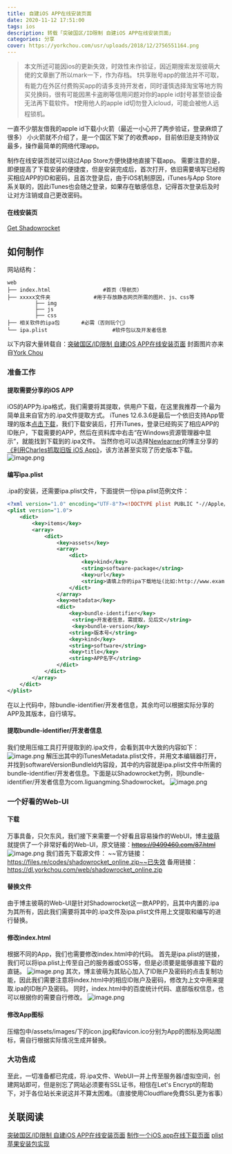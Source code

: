 ```yaml
---
title: 自建iOS APP在线安装页面
date: 2020-11-12 17:51:00
tags: ios
description: 转载「突破国区/ID限制 自建iOS APP在线安装页面」
categories: 分享
cover: https://yorkchou.com/usr/uploads/2018/12/2756551164.png
---
```

>本文所述可能因ios的更新失效，时效性未作验证，因近期搜索发现彼萌大佬的文章删了所以mark一下，作为存档。
❗共享账号app的做法并不可取，有能力在外区付费购买app的请多支持开发者，同时谨慎选择淘宝等地方购买兑换码，很有可能因黑卡盗刷等信用问题对你的apple id封号甚至锁设备无法再下载软件。
❗使用他人的apple id切勿登入icloud，可能会被他人远程锁机。

一直不少朋友借我的apple id下载小火箭（最近一小心开了两步验证，登录麻烦了很多）
小火箭就不介绍了，是一个国区下架了的收费app，目前依旧是支持协议最多，操作最简单的网络代理app。

制作在线安装页就可以绕过App Store方便快捷地直接下载app。
需要注意的是，即便提高了下载安装的便捷度，但是安装完成后，首次打开，依旧需要填写已经购买相应APP的ID和密码，且首次登录后，由于iOS机制原因，iTunes与App Store系关联的，因此iTunes也会随之登录，如果存在敏感信息，记得首次登录后及时让对方注销或自己更改密码。

#### 在线安装页
[Get Shadowrocket](https://free.shadowrocket.online/)

## 如何制作
网站结构：
```
web
├── index.html                 #首页（导航页）
├── xxxxx文件夹              #用于存放静态网页所需的图片、js、css等
         ├── img              
         ├── js
         ├── css
├── 相关软件的ipa包       #必需（否则玩个🔨）
└── ipa.plist                     #软件包以及开发者信息
```
以下内容大量转载自：[突破国区/ID限制 自建iOS APP在线安装页面](https://yorkchou.com/ios-app-installation.html)
封面图片亦来自[York Chou](https://yorkchou.com/)
### 准备工作
#### 提取需要分享的iOS APP
iOS的APP为.ipa格式，我们需要将其提取，供用户下载，在这里我推荐一个最为简单且来自官方的.ipa文件提取方式。
iTunes 12.6.3.6是最后一个依旧支持App管理的版本[点击下载](https://dl.yorkchou.com/software/iTunes64Setup12.6.3.6.exe)，我们下载安装后，打开iTunes，登录已经购买了相应APP的ID账户，下载需要的APP，然后在资料库中右击“在Windows资源管理器中显示”，就能找到下载到的.ipa文件。
当然你也可以选择[Newlearner](https://www.newlearner.site/)的博主分享的[《利用Charles抓取旧版 iOS App》](https://www.newlearner.site/2018/12/19/charles-ipa.html)，该方法甚至实现了历史版本下载。
![image.png](https://i.loli.net/2020/11/12/UbLuVztpC3rg7no.png)

#### 编写ipa.plist
.ipa的安装，还需要ipa.plist文件，下面提供一份ipa.plist范例文件：
```XML
<?xml version="1.0" encoding="UTF-8"?><!DOCTYPE plist PUBLIC "-//Apple//DTD PLIST 1.0//EN" "http://www.apple.com/DTDs/PropertyList-1.0.dtd">
<plist version="1.0">
    <dict>
        <key>items</key>
        <array>
            <dict>
                <key>assets</key>
                <array>
                    <dict>
                        <key>kind</key>
                        <string>software-package</string>
                        <key>url</key>
                        <string>请填上你的ipa下载地址(比如:http://www.example.com/app.ipa)</string>
                    </dict>
                </array>
                <key>metadata</key>
                <dict>
                    <key>bundle-identifier</key>
                     <string>开发者信息，需提取，见后文</string>
                     <key>bundle-version</key>
                    <string>版本号</string>
                    <key>kind</key>
                    <string>software</string>
                    <key>title</key>
                    <string>APP名字</string>
                </dict>
            </dict>
        </array>
    </dict>
</plist>
```
在以上代码中，除bundle-identifier/开发者信息，其余均可以根据实际分享的APP及其版本，自行填写。

#### 提取bundle-identifier/开发者信息 
我们使用压缩工具打开提取到的.ipa文件，会看到其中大致的内容如下：
![image.png](https://i.loli.net/2020/11/12/PR7towldJTeQLUX.png)
解压出其中的iTunesMetadata.plist文件，并用文本编辑器打开，并找到softwareVersionBundleId内容段，其中的内容就是ipa.plist文件中所需的bundle-identifier/开发者信息。下面是以Shadowrocket为例，则bundle-identifier/开发者信息为com.liguangming.Shadowrocket。
![image.png](https://i.loli.net/2020/11/12/rZGBuDAX4RkISUM.png)

### 一个好看的Web-UI
#### 下载
万事具备，只欠东风，我们接下来需要一个好看且容易操作的WebUI，博主[彼萌](https://bimoes.com/)就提供了一个非常好看的Web-UI，原文链接：~~https://9499460.com/87.html~~
![image.png](https://i.loli.net/2020/11/12/DoaWtHN6vzZkO8A.png)
我们首先下载源文件：
~~官方链接：https://files.re/codes/shadowrocket_online.zip~~已失效
备用链接：https://dl.yorkchou.com/web/shadowrocket_online.zip

#### 替换文件
由于博主彼萌的Web-UI是针对Shadowrocket这一款APP的，且其中内置的.ipa为其所有，因此我们需要将其中的.ipa文件及ipa.plist文件用上文提取和编写的进行替换。

#### 修改index.html
根据不同的App，我们也需要修改index.html中的代码。
首先是ipa.plist的链接，我们可以将ipa.plist上传至自己的服务器或OSS等，但是必须要是能够直接下载的直链。
![image.png](https://i.loli.net/2020/11/12/iJPS1ZYxtfUr8zd.png)
其次，博主彼萌为其贴心加入了ID账户及密码的点击复制功能，因此我们需要注意将index.html中的相应ID账户及密码，修改为上文中用来提取.ipa的ID账户及密码。
同时，index.html中的百度统计代码、底部版权信息，也可以根据你的需要自行修改。
![image.png](https://i.loli.net/2020/11/12/n1oYGitXdVK3haJ.png)

#### 修改App图标
压缩包中/assets/images/下的icon.jpg和favicon.ico分别为App的图标及网站图标，需自行根据实际情况生成并替换。

### 大功告成
至此，一切准备都已完成，将.ipa文件、WebUI一并上传至服务器/虚拟空间，创建网站即可，但是别忘了网站必须要有SSL证书，相信在Let's Encrypt的帮助下，对于各位站长来说这并不算太困难。（直接使用Cloudflare免費SSL更为省事）

## 关联阅读
[突破国区/ID限制 自建iOS APP在线安装页面](https://yorkchou.com/ios-app-installation.html)
[制作一个iOS app在线下载页面](https://www.newlearner.site/2018/12/22/iosapp-donwloading-online.html)
[plist苹果安装包实现](https://segmentfault.com/q/1010000000623121)
